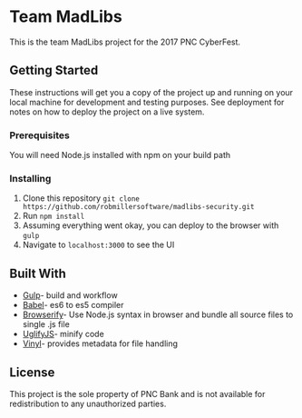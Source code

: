 # Team MadLibs

This is the team MadLibs project for the 2017 PNC CyberFest. 

## Getting Started

These instructions will get you a copy of the project up and running on your local machine for development and testing purposes. See deployment for notes on how to deploy the project on a live system.

### Prerequisites

You will need Node.js installed with npm on your build path

### Installing
1) Clone this repository `git clone https://github.com/robmillersoftware/madlibs-security.git`
2) Run `npm install`
3) Assuming everything went okay, you can deploy to the browser with `gulp`
4) Navigate to `localhost:3000` to see the UI

## Built With

* [Gulp](https://gulpjs.com/)- build and workflow
* [Babel](https://babeljs.io/)- es6 to es5 compiler
* [Browserify](http://browserify.org/)- Use Node.js syntax in browser and bundle all source files to single .js file
* [UglifyJS](https://github.com/mishoo/UglifyJS)- minify code
* [Vinyl](https://github.com/gulpjs/vinyl)- provides metadata for file handling

## License

This project is the sole property of PNC Bank and is not available for redistribution to any unauthorized parties.
